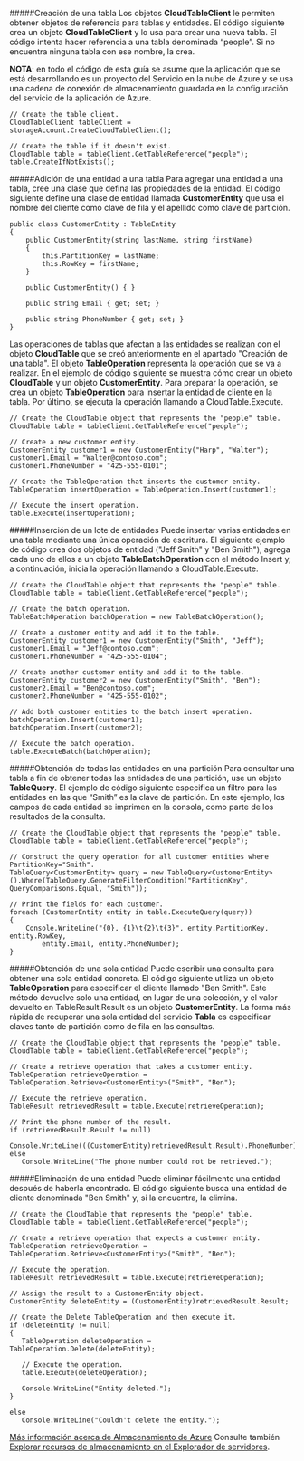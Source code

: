 #####Creación de una tabla
Los objetos **CloudTableClient** le permiten obtener objetos de referencia para tablas y entidades. El código siguiente crea un objeto **CloudTableClient** y lo usa para crear una nueva tabla. El código intenta hacer referencia a una tabla denominada “people”. Si no encuentra ninguna tabla con ese nombre, la crea.

**NOTA**: en todo el código de esta guía se asume que la aplicación que se está desarrollando es un proyecto del Servicio en la nube de Azure y se usa una cadena de conexión de almacenamiento guardada en la configuración del servicio de la aplicación de Azure.

	// Create the table client.
	CloudTableClient tableClient = storageAccount.CreateCloudTableClient();
	
	// Create the table if it doesn't exist.
	CloudTable table = tableClient.GetTableReference("people");
	table.CreateIfNotExists();

#####Adición de una entidad a una tabla
Para agregar una entidad a una tabla, cree una clase que defina las propiedades de la entidad. El código siguiente define una clase de entidad llamada **CustomerEntity** que usa el nombre del cliente como clave de fila y el apellido como clave de partición.

	public class CustomerEntity : TableEntity
	{
	    public CustomerEntity(string lastName, string firstName)
	    {
	        this.PartitionKey = lastName;
	        this.RowKey = firstName;
	    }
	
	    public CustomerEntity() { }
	
	    public string Email { get; set; }
	
	    public string PhoneNumber { get; set; }
	}

Las operaciones de tablas que afectan a las entidades se realizan con el objeto **CloudTable** que se creó anteriormente en el apartado "Creación de una tabla". El objeto **TableOperation** representa la operación que se va a realizar. En el ejemplo de código siguiente se muestra cómo crear un objeto **CloudTable** y un objeto **CustomerEntity**. Para preparar la operación, se crea un objeto **TableOperation** para insertar la entidad de cliente en la tabla. Por último, se ejecuta la operación llamando a CloudTable.Execute.

	// Create the CloudTable object that represents the "people" table.
	CloudTable table = tableClient.GetTableReference("people");
	
	// Create a new customer entity.
	CustomerEntity customer1 = new CustomerEntity("Harp", "Walter");
	customer1.Email = "Walter@contoso.com";
	customer1.PhoneNumber = "425-555-0101";
	
	// Create the TableOperation that inserts the customer entity.
	TableOperation insertOperation = TableOperation.Insert(customer1);
	
	// Execute the insert operation.
	table.Execute(insertOperation);

#####Inserción de un lote de entidades
Puede insertar varias entidades en una tabla mediante una única operación de escritura. El siguiente ejemplo de código crea dos objetos de entidad ("Jeff Smith" y "Ben Smith"), agrega cada uno de ellos a un objeto **TableBatchOperation** con el método Insert y, a continuación, inicia la operación llamando a CloudTable.Execute.

	// Create the CloudTable object that represents the "people" table.
	CloudTable table = tableClient.GetTableReference("people");
	
	// Create the batch operation.
	TableBatchOperation batchOperation = new TableBatchOperation();
	
	// Create a customer entity and add it to the table.
	CustomerEntity customer1 = new CustomerEntity("Smith", "Jeff");
	customer1.Email = "Jeff@contoso.com";
	customer1.PhoneNumber = "425-555-0104";
	
	// Create another customer entity and add it to the table.
	CustomerEntity customer2 = new CustomerEntity("Smith", "Ben");
	customer2.Email = "Ben@contoso.com";
	customer2.PhoneNumber = "425-555-0102";
	
	// Add both customer entities to the batch insert operation.
	batchOperation.Insert(customer1);
	batchOperation.Insert(customer2);
	
	// Execute the batch operation.
	table.ExecuteBatch(batchOperation);

#####Obtención de todas las entidades en una partición
Para consultar una tabla a fin de obtener todas las entidades de una partición, use un objeto **TableQuery**. El ejemplo de código siguiente especifica un filtro para las entidades en las que “Smith” es la clave de partición. En este ejemplo, los campos de cada entidad se imprimen en la consola, como parte de los resultados de la consulta.

	// Create the CloudTable object that represents the "people" table.
	CloudTable table = tableClient.GetTableReference("people");
	
	// Construct the query operation for all customer entities where PartitionKey="Smith".
	TableQuery<CustomerEntity> query = new TableQuery<CustomerEntity>().Where(TableQuery.GenerateFilterCondition("PartitionKey", QueryComparisons.Equal, "Smith"));
	
	// Print the fields for each customer.
	foreach (CustomerEntity entity in table.ExecuteQuery(query))
	{
	    Console.WriteLine("{0}, {1}\t{2}\t{3}", entity.PartitionKey, entity.RowKey,
	        entity.Email, entity.PhoneNumber);
	}

#####Obtención de una sola entidad
Puede escribir una consulta para obtener una sola entidad concreta. El código siguiente utiliza un objeto **TableOperation** para especificar el cliente llamado "Ben Smith". Este método devuelve solo una entidad, en lugar de una colección, y el valor devuelto en TableResult.Result es un objeto **CustomerEntity**. La forma más rápida de recuperar una sola entidad del servicio **Tabla** es especificar claves tanto de partición como de fila en las consultas.

	// Create the CloudTable object that represents the "people" table.
	CloudTable table = tableClient.GetTableReference("people");
	
	// Create a retrieve operation that takes a customer entity.
	TableOperation retrieveOperation = TableOperation.Retrieve<CustomerEntity>("Smith", "Ben");
	
	// Execute the retrieve operation.
	TableResult retrievedResult = table.Execute(retrieveOperation);
	
	// Print the phone number of the result.
	if (retrievedResult.Result != null)
	   Console.WriteLine(((CustomerEntity)retrievedResult.Result).PhoneNumber);
	else
	   Console.WriteLine("The phone number could not be retrieved.");

#####Eliminación de una entidad
Puede eliminar fácilmente una entidad después de haberla encontrado. El código siguiente busca una entidad de cliente denominada "Ben Smith" y, si la encuentra, la elimina.

	// Create the CloudTable that represents the "people" table.
	CloudTable table = tableClient.GetTableReference("people");
	
	// Create a retrieve operation that expects a customer entity.
	TableOperation retrieveOperation = TableOperation.Retrieve<CustomerEntity>("Smith", "Ben");
	
	// Execute the operation.
	TableResult retrievedResult = table.Execute(retrieveOperation);
	
	// Assign the result to a CustomerEntity object.
	CustomerEntity deleteEntity = (CustomerEntity)retrievedResult.Result;
	
	// Create the Delete TableOperation and then execute it.
	if (deleteEntity != null)
	{
	   TableOperation deleteOperation = TableOperation.Delete(deleteEntity);
	
	   // Execute the operation.
	   table.Execute(deleteOperation);
	
	   Console.WriteLine("Entity deleted.");
	}
	
	else
	   Console.WriteLine("Couldn't delete the entity.");

[Más información acerca de Almacenamiento de Azure](http://azure.microsoft.com/documentation/services/storage/) Consulte también [Explorar recursos de almacenamiento en el Explorador de servidores](http://msdn.microsoft.com/library/azure/ff683677.aspx).

<!---HONumber=62-->